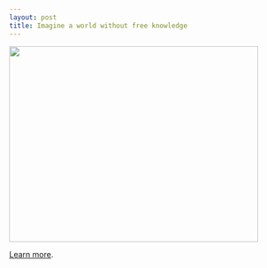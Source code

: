 ```yaml
---
layout: post
title: Imagine a world without free knowledge
---
```


<a href="https://wikimediafoundation.org/wiki/SOPA/Blackoutpage"><img src="http://aeporreca.files.wordpress.com/2012/01/wikipedia-blackout.png" alt="" title="Wikipedia blackout" width="450" height="354" class="aligncenter size-full wp-image-863" /></a>

<a href="http://en.wikipedia.org/wiki/Wikipedia:SOPA_initiative/Learn_more">Learn more</a>.
